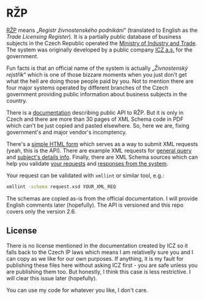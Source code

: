 # RŽP

[RŽP](http://www.rzp.cz) means „*Registr živnostenského podnikání*“
(translated to English as the *Trade Licensing Register*). It is a
partially public database of business subjects in the Czech Republic
operated the [Ministry of Industry and Trade](http://www.mpo.cz). The
system was originally developed by a public company [ICZ
a.s.](http://www.i.cz) for the government.

Fun facts is that an official name of the system is actually
„*Živnostenský rejstřík*“ which is one of those bizzare moments when
you just don’t get what the hell are doing those people paid by you.
Not to mention there are four major systems operated by different
branches of the Czech government providing public information about
business subjects in the country.

There is a [documentation](http://www.rzp.cz/napoveda.html) describing
public API to RŽP. But it is only in Czech and there are more than 30
pages of XML Schema code in PDF which can't be just copied and pasted
elsewhere. So, here we are, fixing government's and major vendor's
incomptency.

There's a [simple HTML form](index.html) which serves as a way to
submit XML requests (yeah, this is the API). There are example XML
requests for [general query](req-query.xml) and [subject's details
info](req-detail.xml). Finally, there are XML Schema sources which can
help you validate [your requests](request.xsd) and [responses from the
system](response.xsd).

Your request can be validated with `xmllint` or similar tool, e.g.:

```bash
xmllint -schema request.xsd YOUR_XML_REQ
```

The schemas are copied as-is from the official documentation. I will
provide English comments later (hopefully). The API is versioned and
this repo covers only the version 2.6.

## License

There is no license mentioned in the documentation created by ICZ so
it falls back to the Czech IP laws which means I am relativelly sure
you and I can copy as we like for our own purposes. If anything, it is
my fault for publishing these files here without asking ICZ first -
you are safe unless you are publishing them too. But honestly, I think
this case is less restrictive. I will clear this issue later
(hopefully).

You can use my code for whatever you like, I don't care.
